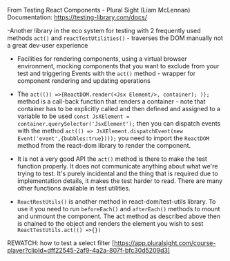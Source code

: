 From Testing React Components - Plural Sight (Liam McLennan)
Documentation: https://testing-library.com/docs/

-Another library in the eco system for testing with 2 frequently used methods `act()` and `reactTestUtilities()` - traverses the DOM manually not a great dev-user experience

- Facilities for rendering components, using a virtual browser environment, mocking components that you want to exclude from your test and triggering Events with the `act()` method - wrapper for component rendering and updating operations

- The `act(()) =>{ReactDOM.render(<Jsx Element/>, container); )};` method is a call-back function that renders a container - note that container has to be explicitly called and then defined and assigned to a variable to be used `const JsXElement = container.querySelector('JsxElement');` then you can dispatch events with the method `act(() => JsXElement.dispatchEvent(new Event('event',{bubbles:true})));` you need to import the `ReactDOM` method from the react-dom library to render the component.

- It is not a very good API the `act()` method is there to make the test function properly. It does not communicate anything about what we're trying to test. It's purely incidental and the thing that is required due to implementation details, it makes the test harder to read. There are many other functions available in test utilities.

- `ReactRestUtils()` is another method in react-dom/test-utils library. To use it you need to run `beforeEach()` and `afterEach()` methods to mount and unmount the component. The act method as described above then is chained to the object and renders the element you wish to sest `ReactTestUtils.act(() =>{})`

REWATCH: how to test a select filter [https://app.pluralsight.com/course-player?clipId=dff22545-2af9-4a2a-807f-bfc30d5209d3]
